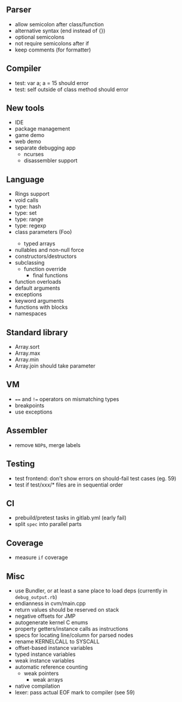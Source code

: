 ## Parser ##

- allow semicolon after class/function
- alternative syntax (end instead of {})
- optional semicolons
- not require semicolons after if
- keep comments (for formatter)

## Compiler

- test: var<String> a; a = 15 should error
- test: self outside of class method should error

## New tools ##

- IDE
- package management
- game demo
- web demo
- separate debugging app
    - ncurses
    - disassembler support

## Language ##

- Rings support
- void calls
- type: hash
- type: set
- type: range
- type: regexp
- class parameters (Foo<String>)
    - typed arrays
- nullables and non-null force
- constructors/destructors
- subclassing
    - function override
        - final functions
- function overloads
- default arguments
- exceptions
- keyword arguments
- functions with blocks
- namespaces

## Standard library ##

- Array.sort
- Array.max
- Array.min
- Array.join should take parameter

## VM ##

- `==` and `!=` operators on mismatching types
- breakpoints
- use exceptions

## Assembler ##

- remove `NOP`s, merge labels

## Testing ##

- test frontend: don't show errors on should-fail test cases (eg. 59)
- test if test/xxx/* files are in sequential order

## CI ##

- prebuild/pretest tasks in gitlab.yml (early fail)
- split `spec` into parallel parts

## Coverage ##

- measure `if` coverage

## Misc ##

- use Bundler, or at least a sane place to load deps (currently in `debug_output.rb`)
- endianness in cvm/main.cpp
- return values should be reserved on stack
- negative offsets for JMP
- autogenerate kernel C enums
- property getters/instance calls as instructions
- specs for locating line/column for parsed nodes
- rename KERNELCALL to SYSCALL
- offset-based instance variables
- typed instance variables
- weak instance variables
- automatic reference counting
	- weak pointers
		- weak arrays
- native compilation
- lexer: pass actual EOF mark to compiler (see 59)
